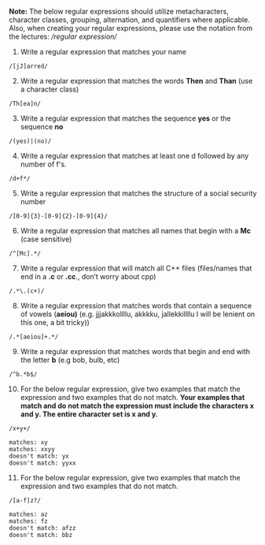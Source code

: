 **Note:** The below regular expressions should utilize metacharacters, character classes, grouping, alternation, and quantifiers where applicable. Also, when creating your regular expressions, please use the notation from the lectures: _/regular expression/_

1. Write a regular expression that matches your name

```
/[jJ]arred/
```

2. Write a regular expression that matches the words **Then** and **Than** (use a character class)

```
/Th[ea]n/
```

3. Write a regular expression that matches the sequence **yes** or the sequence **no**

```
/(yes)|(no)/
```

4. Write a regular expression that matches at least one d followed by any number of f's.

```
/d+f*/
```

5. Write a regular expression that matches the structure of a social security number

```
/[0-9]{3}-[0-9]{2}-[0-9]{4}/
```

6. Write a regular expression that matches all names that begin with a **Mc** (case sensitive)

```
/^[Mc].*/
```

7. Write a regular expression that will match all C++ files (files/names that end in a **.c** or **.cc**., don’t worry about cpp)

```
/.*\.(c+)/
```

8. Write a regular expression that matches words that contain a sequence of vowels (**aeiou)** (e.g. jjjakkkollllu, akkkku, jallekkillllu I will be lenient on this one, a bit tricky))

```
/.*[aeiou]+.*/
```

9.  Write a regular expression that matches words that begin and end with the letter **b** (e.g bob, bulb, etc)

```
/^b.*b$/
```

10. For the below regular expression, give two examples that match the expression and two examples that do not match. **Your examples that match and do not match the expression must include the characters x and y. The entire character set is x and y.**  

```
/x+y+/
```

```
matches: xy
matches: xxyy
doesn't match: yx
doesn't match: yyxx
```

11.  For the below regular expression, give two examples that match the expression and two examples that do not match.

```
/[a-f]z?/
```

```
matches: az
matches: fz
doesn't match: afzz
doesn't match: bbz
```